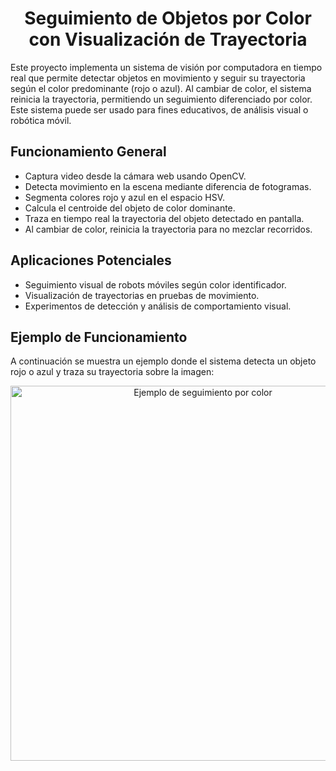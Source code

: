 <!DOCTYPE html>
<html lang="es">
<body>

  <h1 align="center">Seguimiento de Objetos por Color con Visualización de Trayectoria</h1>

  <p>
    Este proyecto implementa un sistema de visión por computadora en tiempo real que permite detectar objetos en movimiento y seguir su trayectoria según el color predominante (rojo o azul). Al cambiar de color, el sistema reinicia la trayectoria, permitiendo un seguimiento diferenciado por color. Este sistema puede ser usado para fines educativos, de análisis visual o robótica móvil.
  </p>

  <h2>Funcionamiento General</h2>
  <ul>
    <li>Captura video desde la cámara web usando OpenCV.</li>
    <li>Detecta movimiento en la escena mediante diferencia de fotogramas.</li>
    <li>Segmenta colores rojo y azul en el espacio HSV.</li>
    <li>Calcula el centroide del objeto de color dominante.</li>
    <li>Traza en tiempo real la trayectoria del objeto detectado en pantalla.</li>
    <li>Al cambiar de color, reinicia la trayectoria para no mezclar recorridos.</li>
  </ul>

  <h2>Aplicaciones Potenciales</h2>
  <ul>
    <li>Seguimiento visual de robots móviles según color identificador.</li>
    <li>Visualización de trayectorias en pruebas de movimiento.</li>
    <li>Experimentos de detección y análisis de comportamiento visual.</li>
  </ul>

  <h2>Ejemplo de Funcionamiento</h2>
  <p>A continuación se muestra un ejemplo donde el sistema detecta un objeto rojo o azul y traza su trayectoria sobre la imagen:</p>

  <p align="center">
    <img src="https://github.com/user-attachments/assets/698fd727-9800-4516-8f05-f1d21f42e350" alt="Ejemplo de seguimiento por color" width="600">
  </p>
</body>
</html>

